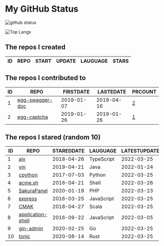 # My GitHub Status

<img src="https://github-readme-stats-1.yihong0618.vercel.app/api?username=jc-lathander&show_icons=true&&&hide_title=true&count_private=true" alt="github status" />

![Top Langs](https://github-readme-stats-1.yihong0618.vercel.app/api/top-langs/?username=jc-lathander&layout=compact)

<!--START_SECTION:my_github-->
## The repos I created
| ID | REPO | START | UPDATE | LAUGUAGE | STARS |
|----|------|-------|--------|----------|-------|

## The repos I contributed to
| ID |                                REPO                                | FIRSTDATE  | LASTEDATE  |                                          PRCOUNT                                           |
|----|--------------------------------------------------------------------|------------|------------|--------------------------------------------------------------------------------------------|
|  1 | [egg-swagger-doc](https://github.com/Yanshijie-EL/egg-swagger-doc) | 2019-01-07 | 2019-04-16 | [2](https://github.com/Yanshijie-EL/egg-swagger-doc/pulls?q=is%3Apr+author%3Ajc-lathander) |
|  2 | [egg-captcha](https://github.com/Raoul1996/egg-captcha)            | 2019-01-26 | 2019-01-26 | [1](https://github.com/Raoul1996/egg-captcha/pulls?q=is%3Apr+author%3Ajc-lathander)        |

## The repos I stared (random 10)
| ID |                                    REPO                                    | STAREDDATE |  LAUGUAGE  | LATESTUPDATE |
|----|----------------------------------------------------------------------------|------------|------------|--------------|
|  1 | [ajv](https://github.com/ajv-validator/ajv)                                | 2018-04-26 | TypeScript | 2022-03-25   |
|  2 | [yin](https://github.com/0x55aa/yin)                                       | 2019-04-21 | Java       | 2022-01-24   |
|  3 | [cpython](https://github.com/python/cpython)                               | 2017-07-03 | Python     | 2022-03-25   |
|  4 | [acme.sh](https://github.com/acmesh-official/acme.sh)                      | 2016-04-21 | Shell      | 2022-03-26   |
|  5 | [SakuraPanel](https://github.com/ZeroDream-CN/SakuraPanel)                 | 2020-01-19 | PHP        | 2022-03-23   |
|  6 | [express](https://github.com/expressjs/express)                            | 2016-03-25 | JavaScript | 2022-03-25   |
|  7 | [CMAK](https://github.com/yahoo/CMAK)                                      | 2018-04-27 | Scala      | 2022-03-25   |
|  8 | [application-shell](https://github.com/GoogleChromeLabs/application-shell) | 2016-09-22 | JavaScript | 2022-03-05   |
|  9 | [gin-admin](https://github.com/LyricTian/gin-admin)                        | 2020-02-25 | Go         | 2022-03-25   |
| 10 | [tonic](https://github.com/hyperium/tonic)                                 | 2020-08-14 | Rust       | 2022-03-25   |

<!--END_SECTION:my_github-->
